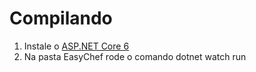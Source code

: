 # Compilando
1.	Instale o [ASP.NET Core 6](https://dotnet.microsoft.com/en-us/download/dotnet/6.0)
2.	Na pasta EasyChef rode o comando dotnet watch run
